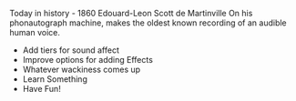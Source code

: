 Today in history - 1860
Edouard-Leon Scott de Martinville
On his phonautograph machine,
makes the oldest known recording
of an audible human voice.

- Add tiers for sound affect
- Improve options for adding Effects
- Whatever wackiness comes up
- Learn Something
- Have Fun!
